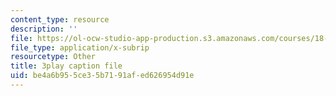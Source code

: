 ```yaml
---
content_type: resource
description: ''
file: https://ol-ocw-studio-app-production.s3.amazonaws.com/courses/18-01-single-variable-calculus-fall-2006/be4a6b955ce35b7191afed626954d91e_sRIDVAcoG5A.vtt
file_type: application/x-subrip
resourcetype: Other
title: 3play caption file
uid: be4a6b95-5ce3-5b71-91af-ed626954d91e
---
```


